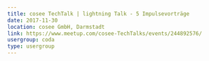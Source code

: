 ```yaml
---
title: cosee TechTalk | lightning Talk - 5 Impulsevorträge
date: 2017-11-30
location: cosee GmbH, Darmstadt
link: https://www.meetup.com/cosee-TechTalks/events/244892576/
usergroup: coda
type: usergroup
---
```


